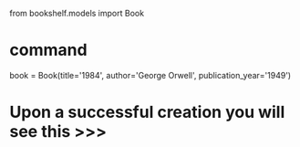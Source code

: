 from bookshelf.models import Book

# command
book = Book(title='1984', author='George Orwell', publication_year='1949')

# Upon a successful creation you will see this >>>
